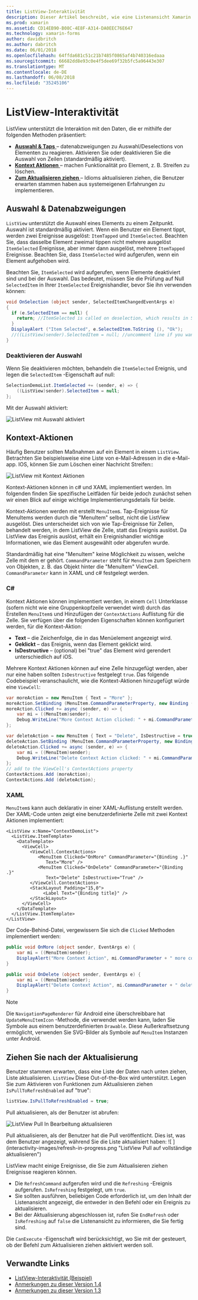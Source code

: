 ```yaml
---
title: ListView-Interaktivität
description: Dieser Artikel beschreibt, wie eine Listenansicht Xamarin.Forms Interaktivität hinzugefügt, durch die Implementierung der Auswahl, Streifen zu löschen und aktualisieren ziehen.
ms.prod: xamarin
ms.assetid: CD14EB90-B08C-4E8F-A314-DA0EEC76E647
ms.technology: xamarin-forms
author: davidbritch
ms.author: dabritch
ms.date: 06/01/2018
ms.openlocfilehash: 64ffda681c51c21b7485f0865af4b740316edaaa
ms.sourcegitcommit: 66682dd8e93c0e4f5dee69f32b5fc5a96443e307
ms.translationtype: MT
ms.contentlocale: de-DE
ms.lasthandoff: 06/08/2018
ms.locfileid: "35245106"
---
```

# <a name="listview-interactivity"></a>ListView-Interaktivität

ListView unterstützt die Interaktion mit den Daten, die er mithilfe der folgenden Methoden präsentiert:

- [**Auswahl & Taps** ](#selectiontaps) &ndash; datenabzweigungen zu Auswahl/Deselections von Elementen zu reagieren. Aktivieren Sie oder deaktivieren Sie die Auswahl von Zeilen (standardmäßig aktiviert).
- [**Kontext Aktionen** ](#Context_Actions) &ndash; machen Funktionalität pro Element, z. B. Streifen zu löschen.
- [**Zum Aktualisieren ziehen** ](#Pull_to_Refresh) &ndash; Idioms aktualisieren ziehen, die Benutzer erwarten stammen haben aus systemeigenen Erfahrungen zu implementieren.

<a name="selectiontaps" />

## <a name="selection--taps"></a>Auswahl & Datenabzweigungen
`ListView` unterstützt die Auswahl eines Elements zu einem Zeitpunkt. Auswahl ist standardmäßig aktiviert. Wenn ein Benutzer ein Element tippt, werden zwei Ereignisse ausgelöst: `ItemTapped` und `ItemSelected`. Beachten Sie, dass dasselbe Element zweimal tippen nicht mehrere ausgelöst `ItemSelected` Ereignisse, aber immer dann ausgelöst, mehrere `ItemTapped` Ereignisse. Beachten Sie, dass `ItemSelected` wird aufgerufen, wenn ein Element aufgehoben wird.

Beachten Sie, `ItemSelected` wird aufgerufen, wenn Elemente deaktiviert sind und bei der Auswahl. Das bedeutet, müssen Sie die Prüfung auf Null `SelectedItem` in Ihrer `ItemSelected` Ereignishandler, bevor Sie ihn verwenden können:

```csharp
void OnSelection (object sender, SelectedItemChangedEventArgs e)
{
  if (e.SelectedItem == null) {
    return; //ItemSelected is called on deselection, which results in SelectedItem being set to null
  }
  DisplayAlert ("Item Selected", e.SelectedItem.ToString (), "Ok");
  //((ListView)sender).SelectedItem = null; //uncomment line if you want to disable the visual selection state.
}
```

### <a name="disabling-selection"></a>Deaktivieren der Auswahl

Wenn Sie deaktivieren möchten, behandeln die `ItemSelected` Ereignis, und legen die `SelectedItem` -Eigenschaft auf null:

```csharp
SelectionDemoList.ItemSelected += (sender, e) => {
    ((ListView)sender).SelectedItem = null;
};
```

Mit der Auswahl aktiviert:

![](interactivity-images/selection-default.png "ListView mit Auswahl aktiviert")

<a name="Context_Actions" />

## <a name="context-actions"></a>Kontext-Aktionen
Häufig Benutzer sollten Maßnahmen auf ein Element in einem `ListView`. Betrachten Sie beispielsweise eine Liste von e-Mail-Adressen in die e-Mail-app. IOS, können Sie zum Löschen einer Nachricht Streifen::

![](interactivity-images/context-default.png "ListView mit Kontext Aktionen")

Kontext-Aktionen können in c# und XAML implementiert werden. Im folgenden finden Sie spezifische Leitfäden für beide jedoch zunächst sehen wir einen Blick auf einige wichtige Implementierungsdetails für beide.

Kontext-Aktionen werden mit erstellt `MenuItem`s. Tap-Ereignisse für MenuItems werden durch die "MenuItem" selbst, nicht die ListView ausgelöst. Dies unterscheidet sich von wie Tap-Ereignisse für Zellen, behandelt werden, in dem ListView die Zelle, statt das Ereignis auslöst. Da ListView das Ereignis auslöst, erhält ein Ereignishandler wichtige Informationen, wie das Element ausgewählt oder abgerufen wurde.

Standardmäßig hat eine "MenuItem" keine Möglichkeit zu wissen, welche Zelle mit dem er gehört. `CommandParameter` steht für `MenuItem` zum Speichern von Objekten, z. B. das Objekt hinter die "MenuItem" ViewCell. `CommandParameter` kann in XAML und c# festgelegt werden.

### <a name="c"></a>C#  

Kontext Aktionen können implementiert werden, in einem `Cell` Unterklasse (sofern nicht wie eine Gruppenkopfzeile verwendet wird) durch das Erstellen `MenuItem`s und Hinzufügen der `ContextActions` Auflistung für die Zelle. Sie verfügen über die folgenden Eigenschaften können konfiguriert werden, für die Kontext-Aktion:

* **Text** &ndash; die Zeichenfolge, die in das Menüelement angezeigt wird.
* **Geklickt** &ndash; das Ereignis, wenn das Element geklickt wird.
* **IsDestructive** &ndash; (optional) bei "true" das Element wird gerendert unterschiedlich auf iOS.

Mehrere Kontext Aktionen können auf eine Zelle hinzugefügt werden, aber nur eine haben sollten `IsDestructive` festgelegt `true`. Das folgende Codebeispiel veranschaulicht, wie die Kontext-Aktionen hinzugefügt würde eine `ViewCell`:

```csharp
var moreAction = new MenuItem { Text = "More" };
moreAction.SetBinding (MenuItem.CommandParameterProperty, new Binding ("."));
moreAction.Clicked += async (sender, e) => {
    var mi = ((MenuItem)sender);
    Debug.WriteLine("More Context Action clicked: " + mi.CommandParameter);
};

var deleteAction = new MenuItem { Text = "Delete", IsDestructive = true }; // red background
deleteAction.SetBinding (MenuItem.CommandParameterProperty, new Binding ("."));
deleteAction.Clicked += async (sender, e) => {
    var mi = ((MenuItem)sender);
    Debug.WriteLine("Delete Context Action clicked: " + mi.CommandParameter);
};
// add to the ViewCell's ContextActions property
ContextActions.Add (moreAction);
ContextActions.Add (deleteAction);
```

### <a name="xaml"></a>XAML

`MenuItem`s kann auch deklarativ in einer XAML-Auflistung erstellt werden. Der XAML-Code unten zeigt eine benutzerdefinierte Zelle mit zwei Kontext Aktionen implementiert:

```xaml
<ListView x:Name="ContextDemoList">
  <ListView.ItemTemplate>
    <DataTemplate>
      <ViewCell>
         <ViewCell.ContextActions>
            <MenuItem Clicked="OnMore" CommandParameter="{Binding .}"
               Text="More" />
            <MenuItem Clicked="OnDelete" CommandParameter="{Binding .}"
               Text="Delete" IsDestructive="True" />
         </ViewCell.ContextActions>
         <StackLayout Padding="15,0">
              <Label Text="{Binding title}" />
         </StackLayout>
      </ViewCell>
    </DataTemplate>
  </ListView.ItemTemplate>
</ListView>
```

Der Code-Behind-Datei, vergewissern Sie sich die `Clicked` Methoden implementiert werden:

```csharp
public void OnMore (object sender, EventArgs e) {
    var mi = ((MenuItem)sender);
    DisplayAlert("More Context Action", mi.CommandParameter + " more context action", "OK");
}

public void OnDelete (object sender, EventArgs e) {
    var mi = ((MenuItem)sender);
    DisplayAlert("Delete Context Action", mi.CommandParameter + " delete context action", "OK");
}
```

> [!NOTE]
> Die `NavigationPageRenderer` für Android eine überschreibbare hat `UpdateMenuItemIcon` -Methode, die verwendet werden kann, laden Sie Symbole aus einem benutzerdefinierten `Drawable`. Diese Außerkraftsetzung ermöglicht, verwenden Sie SVG-Bilder als Symbole auf `MenuItem` Instanzen unter Android.

<a name="Pull_to_Refresh" />

## <a name="pull-to-refresh"></a>Ziehen Sie nach der Aktualisierung
Benutzer stammen erwarten, dass eine Liste der Daten nach unten ziehen, Liste aktualisieren. `ListView` Diese Out-of-the-Box wird unterstützt. Legen Sie zum Aktivieren von Funktionen zum Aktualisieren ziehen `IsPullToRefreshEnabled` auf "true":

```csharp
listView.IsPullToRefreshEnabled = true;
```

Pull aktualisieren, als der Benutzer ist abrufen:

![](interactivity-images/refresh-start.png "ListView Pull In Bearbeitung aktualisieren")

Pull aktualisieren, als der Benutzer hat die Pull veröffentlicht. Dies ist, was dem Benutzer angezeigt, während Sie die Liste aktualisiert haben: ![ ] (interactivity-images/refresh-in-progress.png "ListView Pull auf vollständige aktualisieren")

ListView macht einige Ereignisse, die Sie zum Aktualisieren ziehen Ereignisse reagieren können.

-  Die `RefreshCommand` aufgerufen wird und die `Refreshing` -Ereignis aufgerufen. `IsRefreshing` festgelegt, um `true`.
-  Sie sollten ausführen, beliebigen Code erforderlich ist, um den Inhalt der Listenansicht angezeigt, die entweder in den Befehl oder ein Ereignis zu aktualisieren.
-  Bei der Aktualisierung abgeschlossen ist, rufen Sie `EndRefresh` oder `IsRefreshing` auf `false` die Listenansicht zu informieren, die Sie fertig sind.

Die `CanExecute` -Eigenschaft wird berücksichtigt, wo Sie mit der gesteuert, ob der Befehl zum Aktualisieren ziehen aktiviert werden soll.



## <a name="related-links"></a>Verwandte Links

- [ListView-Interaktivität (Beispiel)](https://developer.xamarin.com/samples/xamarin-forms/UserInterface/ListView/interactivity)
- [Anmerkungen zu dieser Version 1.4](http://forums.xamarin.com/discussion/35451/xamarin-forms-1-4-0-released/)
- [Anmerkungen zu dieser Version 1.3](http://forums.xamarin.com/discussion/29934/xamarin-forms-1-3-0-released/)
